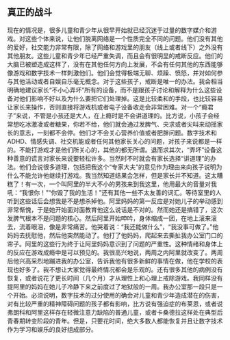 ## 真正的战斗

现在的情况是，很多儿童和青少年从很早开始就已经沉迷于过量的数字媒介和游戏。对这些个体来说，让他们脱离网络是一个性质完全不同的问题。他们没有其他的爱好，社交能力非常有限，除了网络和游戏里的朋友（线上或者线下）之外没有其他朋友。这些儿童和青少年已经严重失调，而且会有很明显的戒断反应。他们的大脑已被塑造成这样了，没有在其他任何方向上发展，不会有任何其他的东西能够像游戏和数字技术一样刺激他们。他们会觉得极端无聊、烦躁、愤怒，并对如何参与其他活动或者自娱自乐毫无概念。对于这些孩子，戒断是唯一的办法。我会相当明确地建议家长“不小心弄坏”所有的设备，而不是跟孩子讨论和解释为什么这些设备对他们影响不好以及为什么要把它们处理掉。这是比较柔和的手段，也比较容易让家长来操作，否则直接将游戏机或者电子设备收走会非常困难。对一个“瘾君子”来说，不管是小孩还是大人，在上瘾时是不会讲道理的。比方说，小孩子会经常想吃冰激凌或者糖果，你若不给，他们就会通过发脾气、央求或者尖叫来动摇家长的意志，一刻都不会停。他们才不会关心营养价值或者肥胖问题。数字技术和 ADHD、情感失调、社交机能或者任何其他家长关心的问题，对孩子来说都是一样的。不能打游戏才是他们所关心的，其他的都无所谓。退而求其次，“弄坏”设备这种善意的谎言对家长来说要轻松许多。当然时不时就会有家长选择“讲道理”的办法。他们会说很多道理，包括把我这个“专家大夫”的意见作为理由来向孩子说明为什么不能允许他继续打游戏。我当然知道结果会怎样，但是家长并不知道。这太糟糕了！有一次，一个叫阿里的半大不小的男孩来到我这里，他用最大的音量对我吼：“我恨你！”“你毁了我的生活！”还有其他一些不太友善的词汇。等待室里的人听到这些话后会想我是不是想杀掉他。阿里妈妈的第一反应是对她儿子的举动感到非常惭愧，于是她开始面对面教育他这么说话是不对的。然而她还是搞错了，这次发脾气根本不是问题的核心。然后阿里开始呻吟，身体缩成一团，在地上滚来滚去，流着眼泪，像是非常痛苦。他哭着说：“我还能做什么”，“我没事可做了。”他妈妈去抚慰他，然后他突然能动了。他打了他妈妈，爬起来去撕扯我办公室门口的帘子。阿里的这些行为终于让阿里妈妈意识到了问题的严重性。这种情绪和身体上的反应在游戏成瘾中是可以预见的。我很高兴地说，两周之内阿里就改变了。两周后他兴高采烈地蹦进我的办公室，告诉我他有很多新鲜的事情在做，他在学校的表现也好多了。我不想让大家觉得最终情况都会是乐观的。还有很多其他的病例没有恢复，或者说花了更长时间（几个月）才从理性上和心理上戒除游戏。我同样没有提阿里的妈妈在她儿子冷静下来之前度过了地狱般的一周。我办公室那一段只是一个开始。必须说明，数字技术的过分使用的确会对儿童和青少年造成潜在的伤害，对有比较严重的精神障碍问题的孩子都有影响，比方说有强迫症的布莱恩，或者说弗朗科和阿里这样存在轻微注意力缺陷的普通儿童，或者卡桑德拉这样处在典型后青春期转变阶段的青年。但是，只要花时间，绝大多数人都能恢复并且让数字技术作为学习和娱乐的良好组成部分。